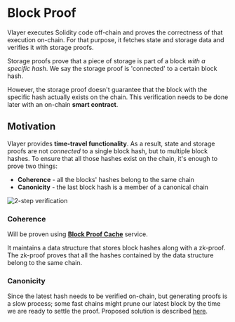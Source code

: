 # Block Proof

Vlayer executes Solidity code off-chain and proves the correctness of that execution on-chain. For that purpose, it fetches state and storage data and verifies it with storage proofs.

Storage proofs prove that a piece of storage is part of a block _with a specific hash_. We say the storage proof is 'connected' to a certain block hash.

However, the storage proof doesn't guarantee that the block with the specific hash actually exists on the chain. This verification needs to be done later with an on-chain **smart contract**.

## Motivation

Vlayer provides **time-travel functionality**. As a result, state and storage proofs are not *connected* to a single block hash, but to multiple block hashes. To ensure that all those hashes exist on the chain, it's enough to prove two things:

* **Coherence** - all the blocks' hashes belong to the same chain
* **Canonicity** - the last block hash is a member of a canonical chain

![2-step verification](/images/architecture/block_proof/on-off-chain.png)

### Coherence

Will be proven using [**Block Proof Cache**](./block_proof/coherence.md) service.

It maintains a data structure that stores block hashes along with a zk-proof. The zk-proof proves that all the hashes contained by the data structure belong to the same chain.

### Canonicity

Since the latest hash needs to be verified on-chain, but generating proofs is a slow process; some fast chains might prune our latest block by the time we are ready to settle the proof. Proposed solution is described [here](./block_proof/canonicity.md).